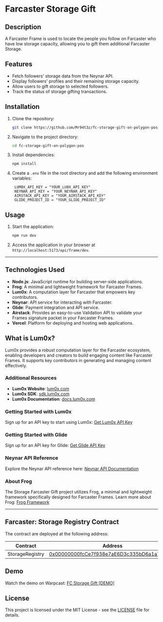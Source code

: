 # Farcaster Storage Gift

## Description
A Farcaster Frame is used to locate the people you follow on Farcaster who have low storage capacity, allowing you to gift them additional Farcaster Storage.

## Features
- Fetch followers' storage data from the Neynar API.
- Display followers' profiles and their remaining storage capacity.
- Allow users to gift storage to selected followers.
- Track the status of storage gifting transactions.

## Installation
1. Clone the repository:
   ```bash
   git clone https://github.com/Mr94t3z/fc-storage-gift-on-polygon-pos
   ```
2. Navigate to the project directory:
   ```bash
   cd fc-storage-gift-on-polygon-pos
   ```
3. Install dependencies:
   ```bash
   npm install
   ```
4. Create a `.env` file in the root directory and add the following environment variables:
   ```plaintext
    LUM0X_API_KEY = "YOUR_LU0X_API_KEY"
    NEYNAR_API_KEY = "YOUR_NEYNAR_API_KEY"
    AIRSTACK_API_KEY = "YOUR_AIRSTACK_API_KEY"
    GLIDE_PROJECT_ID = "YOUR_GLIDE_PROJECT_ID"
   ```

## Usage
1. Start the application:
   ```bash
   npm run dev
   ```
2. Access the application in your browser at `http://localhost:5173/api/frame/dev`.

---

## Technologies Used
- **Node.js**: JavaScript runtime for building server-side applications.
- **Frog**: A minimal and lightweight framework for Farcaster Frames.
- **Lum0x**: A computation layer for Farcaster that empowers key contributors.
- **Neynar**: API service for interacting with Farcaster.
- **Glide**: Payment integration and API service.
- **Airstack**: Provides an easy-to-use Validation API to validate your Frames signature packet in your Farcaster Frames.
- **Vercel**: Platform for deploying and hosting web applications.

## What is Lum0x?
Lum0x provides a robust computation layer for the Farcaster ecosystem, enabling developers and creators to build engaging content like Farcaster Frames. It supports key contributors in generating and managing content effectively.

### Additional Resources
- **Lum0x Website**: [lum0x.com](https://lum0x.com)
- **Lum0x SDK**: [sdk.lum0x.com](https://sdk.lum0x.com)
- **Lum0x Documentation**: [docs.lum0x.com](https://docs.lum0x.com)

### Getting Started with Lum0x
Sign up for an API key to start using Lum0x: [Get Lum0x API Key](https://buildathon.lum0x.com/)

### Getting Started with Glide
Sign up for an API key for Glide: [Get Glide API Key](https://paywithglide.xyz/)

### Neynar API Reference
Explore the Neynar API reference here: [Neynar API Documentation](https://docs.neynar.com/reference/neynar-farcaster-api-overview)

### About Frog
The Storage Farcaster Gift project utilizes Frog, a minimal and lightweight framework specifically designed for Farcaster Frames. Learn more about Frog: [Frog Framework](https://frog.fm/)

---

## Farcaster: Storage Registry Contract
The contract are deployed at the following address:

| Contract       | Address                                      |
|----------------|----------------------------------------------|
| StorageRegistry| [0x00000000fcCe7f938e7aE6D3c335bD6a1a7c593D](https://optimistic.etherscan.io/address/0x00000000fcce7f938e7ae6d3c335bd6a1a7c593d) |

## Demo
Watch the demo on Warpcast: [FC Storage Gift [DEMO]](https://warpcast.com/0x94t3z.eth/0x650600f7)

## License
This project is licensed under the MIT License - see the [LICENSE](LICENSE) file for details.
